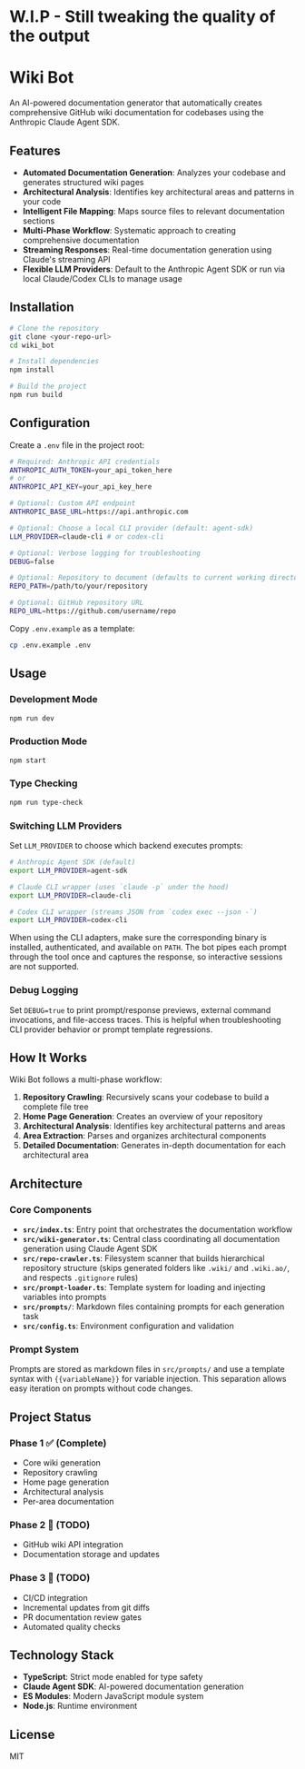 # W.I.P - Still tweaking the quality of the output

# Wiki Bot

An AI-powered documentation generator that automatically creates comprehensive GitHub wiki documentation for codebases using the Anthropic Claude Agent SDK.

## Features

- **Automated Documentation Generation**: Analyzes your codebase and generates structured wiki pages
- **Architectural Analysis**: Identifies key architectural areas and patterns in your code
- **Intelligent File Mapping**: Maps source files to relevant documentation sections
- **Multi-Phase Workflow**: Systematic approach to creating comprehensive documentation
- **Streaming Responses**: Real-time documentation generation using Claude's streaming API
- **Flexible LLM Providers**: Default to the Anthropic Agent SDK or run via local Claude/Codex CLIs to manage usage

## Installation

```bash
# Clone the repository
git clone <your-repo-url>
cd wiki_bot

# Install dependencies
npm install

# Build the project
npm run build
```

## Configuration

Create a `.env` file in the project root:

```bash
# Required: Anthropic API credentials
ANTHROPIC_AUTH_TOKEN=your_api_token_here
# or
ANTHROPIC_API_KEY=your_api_key_here

# Optional: Custom API endpoint
ANTHROPIC_BASE_URL=https://api.anthropic.com

# Optional: Choose a local CLI provider (default: agent-sdk)
LLM_PROVIDER=claude-cli # or codex-cli

# Optional: Verbose logging for troubleshooting
DEBUG=false

# Optional: Repository to document (defaults to current working directory)
REPO_PATH=/path/to/your/repository

# Optional: GitHub repository URL
REPO_URL=https://github.com/username/repo
```

Copy `.env.example` as a template:

```bash
cp .env.example .env
```

## Usage

### Development Mode

```bash
npm run dev
```

### Production Mode

```bash
npm start
```

### Type Checking

```bash
npm run type-check
```

### Switching LLM Providers

Set `LLM_PROVIDER` to choose which backend executes prompts:

```bash
# Anthropic Agent SDK (default)
export LLM_PROVIDER=agent-sdk

# Claude CLI wrapper (uses `claude -p` under the hood)
export LLM_PROVIDER=claude-cli

# Codex CLI wrapper (streams JSON from `codex exec --json -`)
export LLM_PROVIDER=codex-cli
```

When using the CLI adapters, make sure the corresponding binary is installed, authenticated, and available on `PATH`. The bot pipes each prompt through the tool once and captures the response, so interactive sessions are not supported.

### Debug Logging

Set `DEBUG=true` to print prompt/response previews, external command invocations, and file-access traces. This is helpful when troubleshooting CLI provider behavior or prompt template regressions.

## How It Works

Wiki Bot follows a multi-phase workflow:

1. **Repository Crawling**: Recursively scans your codebase to build a complete file tree
2. **Home Page Generation**: Creates an overview of your repository
3. **Architectural Analysis**: Identifies key architectural patterns and areas
4. **Area Extraction**: Parses and organizes architectural components
5. **Detailed Documentation**: Generates in-depth documentation for each architectural area

## Architecture

### Core Components

- **`src/index.ts`**: Entry point that orchestrates the documentation workflow
- **`src/wiki-generator.ts`**: Central class coordinating all documentation generation using Claude Agent SDK
- **`src/repo-crawler.ts`**: Filesystem scanner that builds hierarchical repository structure (skips generated folders like `.wiki/` and `.wiki.ao/`, and respects `.gitignore` rules)
- **`src/prompt-loader.ts`**: Template system for loading and injecting variables into prompts
- **`src/prompts/`**: Markdown files containing prompts for each generation task
- **`src/config.ts`**: Environment configuration and validation

### Prompt System

Prompts are stored as markdown files in `src/prompts/` and use a template syntax with `{{variableName}}` for variable injection. This separation allows easy iteration on prompts without code changes.

## Project Status

### Phase 1 ✅ (Complete)
- Core wiki generation
- Repository crawling
- Home page generation
- Architectural analysis
- Per-area documentation

### Phase 2 🚧 (TODO)
- GitHub wiki API integration
- Documentation storage and updates

### Phase 3 🚧 (TODO)
- CI/CD integration
- Incremental updates from git diffs
- PR documentation review gates
- Automated quality checks

## Technology Stack

- **TypeScript**: Strict mode enabled for type safety
- **Claude Agent SDK**: AI-powered documentation generation
- **ES Modules**: Modern JavaScript module system
- **Node.js**: Runtime environment

## License

MIT
